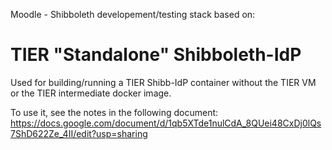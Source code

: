 Moodle - Shibboleth developement/testing stack
based on:

# TIER "Standalone" Shibboleth-IdP
Used for building/running a TIER Shibb-IdP container without the TIER VM or the TIER intermediate docker image.

To use it, see the notes in the following document:
https://docs.google.com/document/d/1qb5XTde1nulCdA_8QUei48CxDj0lQs7ShD622Ze_4II/edit?usp=sharing


